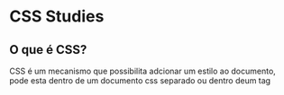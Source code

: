 # CSS Studies


## O que é CSS?
CSS é um mecanismo que possibilita adcionar um estilo ao documento, pode esta dentro de um documento css separado ou dentro deum tag <style> a escolha é definida de acordo com a necessidade  do programador. 

## Syles Rules:

                        |     **Selectors**    |
                        | :------------------: | 
                        |     body {...}.      |
                        |     #menu{...}.      |
                        |   .bookTitle{...}.   |  
  
Selector são as formas que se usar para comunicar com o browser oque desejamos estilizar, exite 
```bash    
**propertyname:value => backgound-color:#cccc99
```  
Existem centenas de propertyname, que devem ser estudados, para buscar a melhor opção para uso em seu website.
 
